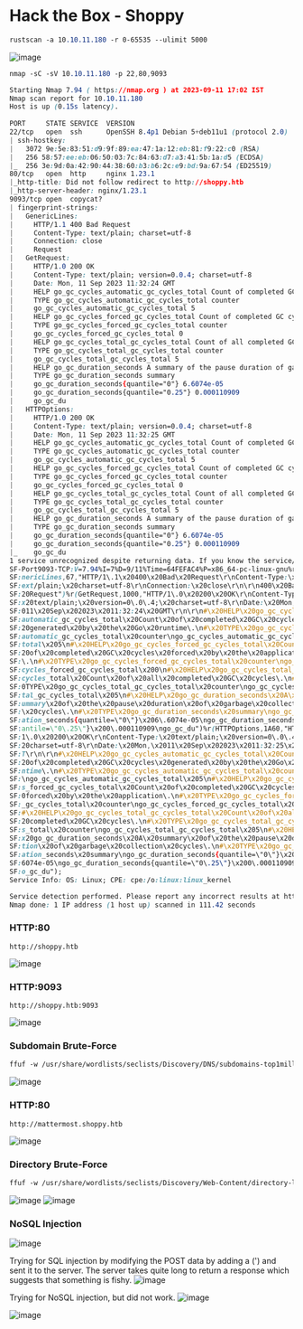 # Hack the Box - Shoppy

```CSS
rustscan -a 10.10.11.180 -r 0-65535 --ulimit 5000
```
![image](https://github.com/karanshergill/Hack-the-Box/assets/83878909/5064e200-0843-4fc2-851e-026109d25f01)

```CSS
nmap -sC -sV 10.10.11.180 -p 22,80,9093
```
```CSS
Starting Nmap 7.94 ( https://nmap.org ) at 2023-09-11 17:02 IST           
Nmap scan report for 10.10.11.180                                                     
Host is up (0.15s latency).                                                                                                                                                 
                                                                                      
PORT     STATE SERVICE  VERSION                                                       
22/tcp   open  ssh      OpenSSH 8.4p1 Debian 5+deb11u1 (protocol 2.0)                                                                                                       
| ssh-hostkey:                                                                        
|   3072 9e:5e:83:51:d9:9f:89:ea:47:1a:12:eb:81:f9:22:c0 (RSA)                        
|   256 58:57:ee:eb:06:50:03:7c:84:63:d7:a3:41:5b:1a:d5 (ECDSA)                
|_  256 3e:9d:0a:42:90:44:38:60:b3:b6:2c:e9:bd:9a:67:54 (ED25519)         
80/tcp   open  http     nginx 1.23.1                                                  
|_http-title: Did not follow redirect to http://shoppy.htb                                                                                                                  
|_http-server-header: nginx/1.23.1                                                    
9093/tcp open  copycat?                                                               
| fingerprint-strings:                                                                
|   GenericLines:                                                                     
|     HTTP/1.1 400 Bad Request                                                        
|     Content-Type: text/plain; charset=utf-8                                         
|     Connection: close                                                               
|     Request                                                                         
|   GetRequest:                                                                                                                                                             
|     HTTP/1.0 200 OK                                                                 
|     Content-Type: text/plain; version=0.0.4; charset=utf-8              
|     Date: Mon, 11 Sep 2023 11:32:24 GMT                                                                                                                                   
|     HELP go_gc_cycles_automatic_gc_cycles_total Count of completed GC cycles generated by the Go runtime.
|     TYPE go_gc_cycles_automatic_gc_cycles_total counter                             
|     go_gc_cycles_automatic_gc_cycles_total 5                                 
|     HELP go_gc_cycles_forced_gc_cycles_total Count of completed GC cycles forced by the application.
|     TYPE go_gc_cycles_forced_gc_cycles_total counter                                
|     go_gc_cycles_forced_gc_cycles_total 0                                                                                                                                 
|     HELP go_gc_cycles_total_gc_cycles_total Count of all completed GC cycles.       
|     TYPE go_gc_cycles_total_gc_cycles_total counter                     
|     go_gc_cycles_total_gc_cycles_total 5                                            
|     HELP go_gc_duration_seconds A summary of the pause duration of garbage collection cycles.
|     TYPE go_gc_duration_seconds summary                                                                                                                                   
|     go_gc_duration_seconds{quantile="0"} 6.6074e-05                     
|     go_gc_duration_seconds{quantile="0.25"} 0.000110909                                                                                                                   
|     go_gc_du
|   HTTPOptions:                                                                                                                                                            
|     HTTP/1.0 200 OK                                                                                                                                                       
|     Content-Type: text/plain; version=0.0.4; charset=utf-8                                                                                                                
|     Date: Mon, 11 Sep 2023 11:32:25 GMT                                                                                                                                   
|     HELP go_gc_cycles_automatic_gc_cycles_total Count of completed GC cycles generated by the Go runtime.                                                                 
|     TYPE go_gc_cycles_automatic_gc_cycles_total counter                                                                                                                   
|     go_gc_cycles_automatic_gc_cycles_total 5                                                                                                                              
|     HELP go_gc_cycles_forced_gc_cycles_total Count of completed GC cycles forced by the application.                                                                      
|     TYPE go_gc_cycles_forced_gc_cycles_total counter
|     go_gc_cycles_forced_gc_cycles_total 0
|     HELP go_gc_cycles_total_gc_cycles_total Count of all completed GC cycles.
|     TYPE go_gc_cycles_total_gc_cycles_total counter
|     go_gc_cycles_total_gc_cycles_total 5
|     HELP go_gc_duration_seconds A summary of the pause duration of garbage collection cycles.
|     TYPE go_gc_duration_seconds summary
|     go_gc_duration_seconds{quantile="0"} 6.6074e-05
|     go_gc_duration_seconds{quantile="0.25"} 0.000110909
|_    go_gc_du
1 service unrecognized despite returning data. If you know the service/version, please submit the following fingerprint at https://nmap.org/cgi-bin/submit.cgi?new-service :
SF-Port9093-TCP:V=7.94%I=7%D=9/11%Time=64FEFAC4%P=x86_64-pc-linux-gnu%r(Ge
SF:nericLines,67,"HTTP/1\.1\x20400\x20Bad\x20Request\r\nContent-Type:\x20t
SF:ext/plain;\x20charset=utf-8\r\nConnection:\x20close\r\n\r\n400\x20Bad\x
SF:20Request")%r(GetRequest,1000,"HTTP/1\.0\x20200\x20OK\r\nContent-Type:\
SF:x20text/plain;\x20version=0\.0\.4;\x20charset=utf-8\r\nDate:\x20Mon,\x2
SF:011\x20Sep\x202023\x2011:32:24\x20GMT\r\n\r\n#\x20HELP\x20go_gc_cycles_
SF:automatic_gc_cycles_total\x20Count\x20of\x20completed\x20GC\x20cycles\x
SF:20generated\x20by\x20the\x20Go\x20runtime\.\n#\x20TYPE\x20go_gc_cycles_
SF:automatic_gc_cycles_total\x20counter\ngo_gc_cycles_automatic_gc_cycles_
SF:total\x205\n#\x20HELP\x20go_gc_cycles_forced_gc_cycles_total\x20Count\x
SF:20of\x20completed\x20GC\x20cycles\x20forced\x20by\x20the\x20application
SF:\.\n#\x20TYPE\x20go_gc_cycles_forced_gc_cycles_total\x20counter\ngo_gc_
SF:cycles_forced_gc_cycles_total\x200\n#\x20HELP\x20go_gc_cycles_total_gc_
SF:cycles_total\x20Count\x20of\x20all\x20completed\x20GC\x20cycles\.\n#\x2
SF:0TYPE\x20go_gc_cycles_total_gc_cycles_total\x20counter\ngo_gc_cycles_to
SF:tal_gc_cycles_total\x205\n#\x20HELP\x20go_gc_duration_seconds\x20A\x20s
SF:ummary\x20of\x20the\x20pause\x20duration\x20of\x20garbage\x20collection
SF:\x20cycles\.\n#\x20TYPE\x20go_gc_duration_seconds\x20summary\ngo_gc_dur
SF:ation_seconds{quantile=\"0\"}\x206\.6074e-05\ngo_gc_duration_seconds{qu
SF:antile=\"0\.25\"}\x200\.000110909\ngo_gc_du")%r(HTTPOptions,1A60,"HTTP/
SF:1\.0\x20200\x20OK\r\nContent-Type:\x20text/plain;\x20version=0\.0\.4;\x
SF:20charset=utf-8\r\nDate:\x20Mon,\x2011\x20Sep\x202023\x2011:32:25\x20GM
SF:T\r\n\r\n#\x20HELP\x20go_gc_cycles_automatic_gc_cycles_total\x20Count\x
SF:20of\x20completed\x20GC\x20cycles\x20generated\x20by\x20the\x20Go\x20ru
SF:ntime\.\n#\x20TYPE\x20go_gc_cycles_automatic_gc_cycles_total\x20counter
SF:\ngo_gc_cycles_automatic_gc_cycles_total\x205\n#\x20HELP\x20go_gc_cycle
SF:s_forced_gc_cycles_total\x20Count\x20of\x20completed\x20GC\x20cycles\x2
SF:0forced\x20by\x20the\x20application\.\n#\x20TYPE\x20go_gc_cycles_forced
SF:_gc_cycles_total\x20counter\ngo_gc_cycles_forced_gc_cycles_total\x200\n
SF:#\x20HELP\x20go_gc_cycles_total_gc_cycles_total\x20Count\x20of\x20all\x
SF:20completed\x20GC\x20cycles\.\n#\x20TYPE\x20go_gc_cycles_total_gc_cycle
SF:s_total\x20counter\ngo_gc_cycles_total_gc_cycles_total\x205\n#\x20HELP\
SF:x20go_gc_duration_seconds\x20A\x20summary\x20of\x20the\x20pause\x20dura
SF:tion\x20of\x20garbage\x20collection\x20cycles\.\n#\x20TYPE\x20go_gc_dur
SF:ation_seconds\x20summary\ngo_gc_duration_seconds{quantile=\"0\"}\x206\.
SF:6074e-05\ngo_gc_duration_seconds{quantile=\"0\.25\"}\x200\.000110909\ng
SF:o_gc_du");
Service Info: OS: Linux; CPE: cpe:/o:linux:linux_kernel

Service detection performed. Please report any incorrect results at https://nmap.org/submit/ .
Nmap done: 1 IP address (1 host up) scanned in 111.42 seconds
```

### HTTP:80
```HTTP
http://shoppy.htb
```
![image](https://github.com/karanshergill/Hack-the-Box/assets/83878909/8b153d62-54ef-4ae8-9e35-25cb87d8dd12)

### HTTP:9093
```HTTP
http://shoppy.htb:9093
```
![image](https://github.com/karanshergill/Hack-the-Box/assets/83878909/4f04b074-35e4-4540-bf76-d7295d52fe02)

### Subdomain Brute-Force
```CSS
ffuf -w /usr/share/wordlists/seclists/Discovery/DNS/subdomains-top1million-110000.txt -u http://10.10.11.180 -H "Host:FUZZ.shoppy.htb" -fs 169 
```
![image](https://github.com/karanshergill/Hack-the-Box/assets/83878909/f184e103-8603-4b3d-83a0-926e9c53f0a1)

### HTTP:80
```HTTP
http://mattermost.shoppy.htb
```
![image](https://github.com/karanshergill/Hack-the-Box/assets/83878909/f80f2b1f-c235-469e-bbd2-d2a10a91bfc6)

### Directory Brute-Force
```CSS
ffuf -w /usr/share/wordlists/seclists/Discovery/Web-Content/directory-list-2.3-small.txt:FUZZ -u http://shoppy.htb/FUZZ -mc 200 -fs 2178 -c
```
![image](https://github.com/karanshergill/Hack-the-Box/assets/83878909/55df7414-f472-4fb6-9375-03a51ce5fa4f)
![image](https://github.com/karanshergill/Hack-the-Box/assets/83878909/e787b91a-d4c3-4c4b-a616-c38d18f6c55a)

### NoSQL Injection
![image](https://github.com/karanshergill/Hack-the-Box/assets/83878909/ef0cbb29-d5f0-45ca-b1bc-bc70b761504b)

Trying for SQL injection by modifying the POST data by adding a (') and sent it to the server. The server takes quite long to return a response which suggests that something is fishy.
![image](https://github.com/karanshergill/Hack-the-Box/assets/83878909/03db74ec-e150-45b9-a33d-ba4ebd61db69)

Trying for NoSQL injection, but did not work.
![image](https://github.com/karanshergill/Hack-the-Box/assets/83878909/6ce23e7e-a091-465a-ace4-3c09bdbbcf4a)

![image](https://github.com/karanshergill/Hack-the-Box/assets/83878909/8161a909-855f-4b05-879b-c721cfca861f)
